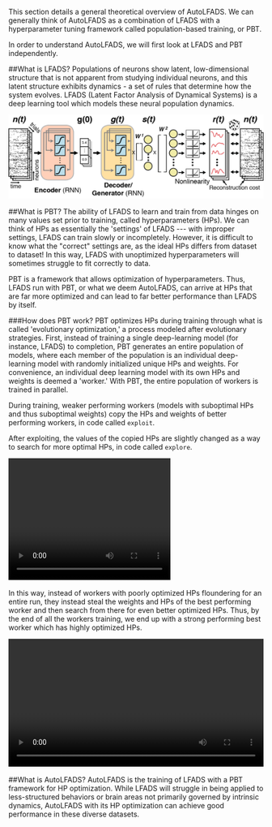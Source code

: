 This section details a general theoretical overview of AutoLFADS. We can generally think of AutoLFADS as a combination of LFADS with a hyperparameter tuning framework called population-based training, or PBT. 
 
In order to understand AutoLFADS, we will first look at LFADS and PBT independently. 

##What is LFADS?
Populations of neurons show latent, low-dimensional structure that is not apparent from studying individual neurons, and this latent structure exhibits dynamics - a set of rules that determine how the system evolves. LFADS (Latent Factor Analysis of Dynamical Systems) is a deep learning tool which models these neural population dynamics.

![decoder](img/LFADS_architecture.png)

##What is PBT?
The ability of LFADS to learn and train from data hinges on many values set prior to training, called hyperparameters (HPs). We can think of HPs as essentially the 'settings' of LFADS --- with improper settings, LFADS can train slowly or incompletely. However, it is difficult to know what the "correct" settings are, as the ideal HPs differs from dataset to dataset! In this way, LFADS with unoptimized hyperparameters will sometimes struggle to fit correctly to data. 

PBT is a framework that allows optimization of hyperparameters. Thus, LFADS run with PBT, or what we deem AutoLFADS, can arrive at HPs that are far more optimized and can lead to far better performance than LFADS by itself. 

###How does PBT work?
PBT optimizes HPs during training through what is called 'evolutionary optimization,' a process modeled after evolutionary strategies. First, instead of training a single deep-learning model (for instance, LFADS) to completion, PBT generates an entire population of models, where each member of the population is an individual deep-learning model with randomly initialized unique HPs and weights. For convenience, an individual deep learning model with its own HPs and weights is deemed a 'worker.' With PBT, the entire population of workers is trained in parallel. 

During training, weaker performing workers (models with suboptimal HPs and thus suboptimal weights) copy the HPs and weights of better performing workers, in code called ```exploit```. 
 
After exploiting, the values of the copied HPs are slightly changed as a way to search for more optimal HPs, in code called ```explore```. 

<video width="320" height="240" controls autoplay loop>
  <source src="../media/worker.mp4" type="video/mp4">
</video>

In this way, instead of workers with poorly optimized HPs floundering for an entire run, they instead steal the weights and HPs of the best performing worker and then search from there for even better optimized HPs. Thus, by the end of all the workers training, we end up with a strong performing best worker which has highly optimized HPs. 

<video width="100%" height="auto" controls autoplay loop>
  <source src="../media/autoLFADS/PBT_Simple_Animation.mp4" type="video/mp4">
</video>

##What is AutoLFADS?
AutoLFADS is the training of LFADS with a PBT framework for HP optimization. While LFADS will struggle in being applied to less-structured behaviors or brain areas not primarily governed by intrinsic dynamics, AutoLFADS with its HP optimization can achieve good performance in these diverse datasets.
